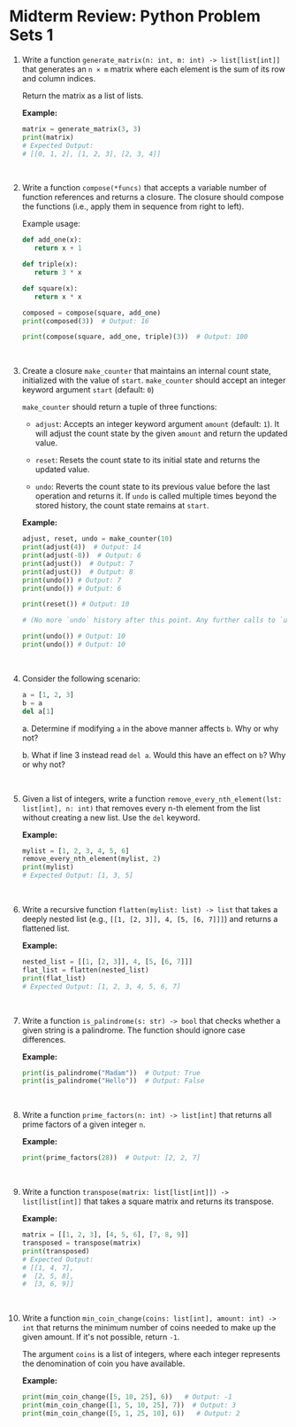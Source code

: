 # Midterm Review: Python Problem Sets 1

1. Write a function `generate_matrix(n: int, m: int) -> list[list[int]]` that generates an `n × m` matrix where each element is the sum of its row and column indices.

   Return the matrix as a list of lists.

   **Example:**

   ```python
   matrix = generate_matrix(3, 3)
   print(matrix)
   # Expected Output:
   # [[0, 1, 2], [1, 2, 3], [2, 3, 4]]
   ```

   &nbsp;

2. Write a function `compose(*funcs)` that accepts a variable number of function references and returns a closure. The closure should compose the functions (i.e., apply them in sequence from right to left).

   Example usage:

   ```python
   def add_one(x):
      return x + 1

   def triple(x):
      return 3 * x

   def square(x):
      return x * x

   composed = compose(square, add_one)
   print(composed(3))  # Output: 16

   print(compose(square, add_one, triple)(3))  # Output: 100
   ```

   &nbsp;

3. Create a closure `make_counter` that maintains an internal count state, initialized with the value of `start`. `make_counter` should accept an integer keyword argument `start` (default: `0`)

   `make_counter` should return a tuple of three functions:

   - `adjust`: Accepts an integer keyword argument `amount` (default: `1`). It will adjust the count state by the given `amount` and return the updated value.

   - `reset`: Resets the count state to its initial state and returns the updated value.

   - `undo`: Reverts the count state to its previous value before the last operation and returns it. If `undo` is called multiple times beyond the stored history, the count state remains at `start`.

   **Example:**

   ```python
   adjust, reset, undo = make_counter(10)
   print(adjust(4))  # Output: 14
   print(adjust(-8))  # Output: 6
   print(adjust())  # Output: 7
   print(adjust())  # Output: 8
   print(undo()) # Output: 7
   print(undo()) # Output: 6

   print(reset()) # Output: 10

   # (No more `undo` history after this point. Any further calls to `undo` should result in the internal count state simply remaining at its original value)

   print(undo()) # Output: 10
   print(undo()) # Output: 10

   ```

   &nbsp;

4. Consider the following scenario:

   ```python
   a = [1, 2, 3]
   b = a
   del a[1]
   ```

   a. Determine if modifying `a` in the above manner affects `b`. Why or why not?

   b. What if line 3 instead read `del a`. Would this have an effect on `b`? Why or why not?

   &nbsp;

5. Given a list of integers, write a function `remove_every_nth_element(lst: list[int], n: int)` that removes every n-th element from the list without creating a new list. Use the `del` keyword.

   **Example:**

   ```python
   mylist = [1, 2, 3, 4, 5, 6]
   remove_every_nth_element(mylist, 2)
   print(mylist)
   # Expected Output: [1, 3, 5]
   ```

   &nbsp;

6. Write a recursive function `flatten(mylist: list) -> list` that takes a deeply nested list (e.g., `[[1, [2, 3]], 4, [5, [6, 7]]]`) and returns a flattened list.

   **Example:**

   ```python
   nested_list = [[1, [2, 3]], 4, [5, [6, 7]]]
   flat_list = flatten(nested_list)
   print(flat_list)
   # Expected Output: [1, 2, 3, 4, 5, 6, 7]
   ```

   &nbsp;

7. Write a function `is_palindrome(s: str) -> bool` that checks whether a given string is a palindrome. The function should ignore case differences.

   **Example:**

   ```python
   print(is_palindrome("Madam"))  # Output: True
   print(is_palindrome("Hello"))  # Output: False
   ```

   &nbsp;

8. Write a function `prime_factors(n: int) -> list[int]` that returns all prime factors of a given integer `n`.

   **Example:**

   ```python
   print(prime_factors(28))  # Output: [2, 2, 7]
   ```

   &nbsp;

9. Write a function `transpose(matrix: list[list[int]]) -> list[list[int]]` that takes a square matrix and returns its transpose.

   **Example:**

   ```python
   matrix = [[1, 2, 3], [4, 5, 6], [7, 8, 9]]
   transposed = transpose(matrix)
   print(transposed)
   # Expected Output:
   # [[1, 4, 7],
   #  [2, 5, 8],
   #  [3, 6, 9]]
   ```

   &nbsp;

10. Write a function `min_coin_change(coins: list[int], amount: int) -> int` that returns the minimum number of coins needed to make up the given amount. If it's not possible, return `-1`.

    The argument `coins` is a list of integers, where each integer represents the denomination of coin you have available.

    **Example:**

    ```python
    print(min_coin_change([5, 10, 25], 6))   # Output: -1
    print(min_coin_change([1, 5, 10, 25], 7))  # Output: 3
    print(min_coin_change([5, 1, 25, 10], 6))   # Output: 2
    ```

    &nbsp;
